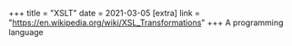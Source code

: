 +++
title = "XSLT"
date = 2021-03-05
[extra]
link = "https://en.wikipedia.org/wiki/XSL_Transformations"
+++
A programming language


